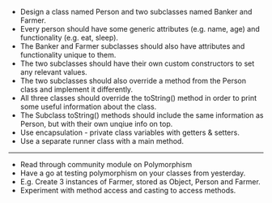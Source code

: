 - Design a class named Person and two subclasses named Banker and Farmer.
- Every person should have some generic attributes (e.g. name, age) and functionality (e.g. eat, sleep).
- The Banker and Farmer subclasses should also have attributes and functionality unique to them.
- The two subclasses should have their own custom constructors to set any relevant values.
- The two subclasses should also override a method from the Person class and implement it differently.
- All three classes should override the toString() method in order to print some useful information about the class.
- The Subclass toString() methods should include the same information as Person, but with their own unqiue info on top.
- Use encapsulation - private class variables with getters & setters.
- Use a separate runner class with a main method.
-----------------
- Read through community module on Polymorphism
- Have a go at testing polymorphism on your classes from yesterday.
- E.g. Create 3 instances of Farmer, stored as Object, Person and Farmer.
- Experiment with method access and casting to access methods.
